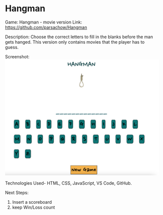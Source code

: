 # Hangman

Game: Hangman - movie version
Link: https://github.com/parsachow/Hangman

Description: 
Choose the correct letters to fill in the blanks before the man gets hanged. This version only contains movies that the player has to guess.

Screenshot: ![Hangman layout](/pics/hangman-browser-layout.png)

Technologies Used- HTML, CSS, JavaScript, VS Code, GitHub.

Next Steps: 
1. Insert a scoreboard
2. keep Win/Loss count
